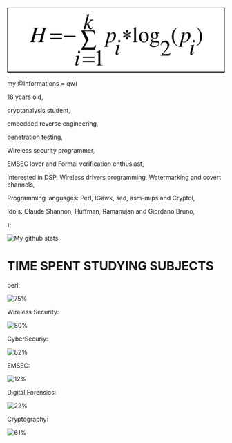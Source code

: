 ![image of entropy](https://github.com/Baseband-processor/Baseband-processor/blob/master/entropy.png)

my @Informations = qw(

18 years old,

cryptanalysis student, 

embedded reverse engineering,

penetration testing,

Wireless security programmer,

EMSEC lover and Formal verification enthusiast,

Interested in DSP, Wireless drivers programming, Watermarking and covert channels,

Programming languages: Perl, IGawk, sed, asm-mips and Cryptol,

Idols: Claude Shannon, Huffman, Ramanujan and Giordano Bruno,

);

![My github stats](https://github-readme-stats.vercel.app/api?username=Baseband-processor&show_icons=true&include_all_commits=true&count_private=true)


TIME SPENT STUDYING SUBJECTS
=================================

perl:                                                                                     
    
![75%](https://progress-bar.dev/75)                               

Wireless Security:                                    

![80%](https://progress-bar.dev/80)


CyberSecuriy:

![82%](https://progress-bar.dev/82)                                    


EMSEC:

![12%](https://progress-bar.dev/12)

Digital Forensics: 

![22%](https://progress-bar.dev/22) 

Cryptography:

![61%](https://progress-bar.dev/61)
